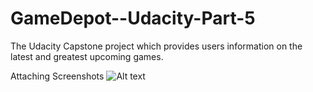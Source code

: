 # GameDepot--Udacity-Part-5
The Udacity Capstone project which provides users information on the latest and greatest upcoming games.


Attaching Screenshots 
![Alt text](/Screenshots/list1.png?raw=true "List")
